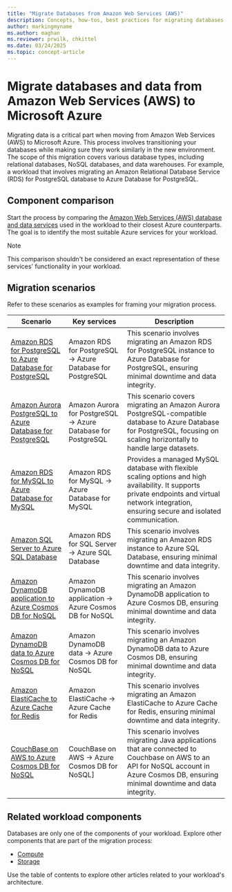 ```yaml
---
title: "Migrate Databases from Amazon Web Services (AWS)"
description: Concepts, how-tos, best practices for migrating databases from Amazon Web Services (AWS) to Microsoft Azure.
author: markingmyname
ms.author: maghan
ms.reviewer: prwilk, chkittel
ms.date: 03/24/2025
ms.topic: concept-article
---
```


# Migrate databases and data from Amazon Web Services (AWS) to Microsoft Azure

Migrating data is a critical part when moving from Amazon Web Services (AWS) to Microsoft Azure. This process involves transitioning your databases while making sure they work similarly in the new environment. The scope of this migration covers various database types, including relational databases, NoSQL databases, and data warehouses. For example, a workload that involves migrating an Amazon Relational Database Service (RDS) for PostgreSQL database to Azure Database for PostgreSQL.

## Component comparison

Start the process by comparing the [Amazon Web Services (AWS) database and data services](/azure/architecture/aws-professional/data-ai) used in the workload to their closest Azure counterparts. The goal is to identify the most suitable Azure services for your workload.

> [!NOTE]
> This comparison shouldn't be considered an exact representation of these services' functionality in your workload.

## Migration scenarios

Refer to these scenarios as examples for framing your migration process.

| Scenario | Key services | Description |
| --- | --- | --- |
| [Amazon RDS for PostgreSQL to Azure Database for PostgreSQL](/azure/postgresql/migrate/migration-service/tutorial-migration-service-aws-offline?tabs=portal) | Amazon RDS for PostgreSQL -> Azure Database for PostgreSQL | This scenario involves migrating an Amazon RDS for PostgreSQL instance to Azure Database for PostgreSQL, ensuring minimal downtime and data integrity. |
| [Amazon Aurora PostgreSQL to Azure Database for PostgreSQL](/azure/postgresql/migrate/migration-service/tutorial-migration-service-aurora-offline?tabs=azure-portal) | Amazon Aurora for PostgreSQL -> Azure Database for PostgreSQL | This scenario covers migrating an Amazon Aurora PostgreSQL-compatible database to Azure Database for PostgreSQL, focusing on scaling horizontally to handle large datasets. |
| [Amazon RDS for MySQL to Azure Database for MySQL](/azure/mysql/flexible-server/how-to-migrate-rds-mysql-data-in-replication) | Amazon RDS for MySQL -> Azure Database for MySQL | Provides a managed MySQL database with flexible scaling options and high availability. It supports private endpoints and virtual network integration, ensuring secure and isolated communication. |
| [Amazon SQL Server to Azure SQL Database](/data-migration/sql-server/database/guide) | Amazon RDS for SQL Server -> Azure SQL Database | This scenario involves migrating an Amazon RDS instance to Azure SQL Database, ensuring minimal downtime and data integrity. |
| [Amazon DynamoDB application to Azure Cosmos DB for NoSQL](/azure/cosmos-db/nosql/dynamodb-data-migration-cosmos-db) | Amazon DynamoDB application -> Azure Cosmos DB for NoSQL | This scenario involves migrating an Amazon DynamoDB application to Azure Cosmos DB, ensuring minimal downtime and data integrity. |
| [Amazon DynamoDB data to Azure Cosmos DB for NoSQL](/azure/cosmos-db/nosql/dynamodb-data-migration-cosmos-db) | Amazon DynamoDB data -> Azure Cosmos DB for NoSQL | This scenario involves migrating an Amazon DynamoDB data to Azure Cosmos DB, ensuring minimal downtime and data integrity. |
| [Amazon ElastiCache to Azure Cache for Redis](/azure/azure-cache-for-redis/cache-migration-guide) | Amazon ElastiCache -> Azure Cache for Redis | This scenario involves migrating an Amazon ElastiCache to Azure Cache for Redis, ensuring minimal downtime and data integrity. |
| [CouchBase on AWS to Azure Cosmos DB for NoSQL](/azure/cosmos-db/nosql/couchbase-cosmos-migration) | CouchBase on AWS -> Azure Cosmos DB for NoSQL] | This scenario involves migrating Java applications that are connected to Couchbase on AWS to an API for NoSQL account in Azure Cosmos DB, ensuring minimal downtime and data integrity. |

## Related workload components

Databases are only one of the components of your workload. Explore other components that are part of the migration process:

- [Compute](./migrate-compute-from-aws.md)
- [Storage](./migrate-storage-from-aws.md)

Use the table of contents to explore other articles related to your workload's architecture.
